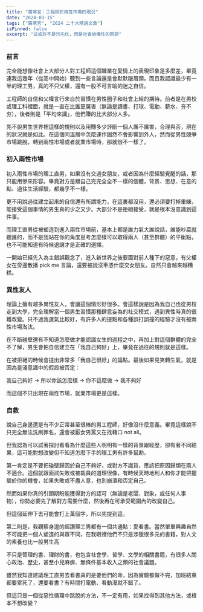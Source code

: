 ```yaml
---
title: "廣寒宮｜工程師於兩性市場的現況"
date: "2024-03-15"
tags: ["廣寒宮", "2024 二十大精選文章"]
isPinned: false
excerpt: "這或許不是污名化，而是社會結構性的問題"
---
```

### 前言
完全能想像社會上大部分人對工程師這個職業在愛情上的表現印象是多麼差，畢竟連我這幾年（從高中開始）聽到一些言論還是會默默皺眉頭。而且我認識最少有一半的理工男，真的不只父權，還有一股不可言喻的迷之自信。

工程師的自信和父權言行來自於習慣在男性圈子和社會上給的期待。前者是在男校或理工科裡面，就是一直在比誰更厲害（無論是讀書、打球、電動、薪水、夯不夯），後者則是「平均來講」，他們賺的比大部分人多。

先不說男生世界裡這樣的規則以及用賺多少評斷一個人厲不厲害，合理與否，現在的狀況就是如此。在這個同溫層中怎麼運作固然不會影響到外人，然而從男性競爭市場跳脫，轉到兩性市場或者就業市場時，那就很不一樣了。

### 初入兩性市場
初入兩性市場的理工直男，如果沒有交過女朋友，或者因為什麼經驗覺醒的話，那只能用慘來形容。畢竟對方是跟自己完完全全不一樣的個體，背景、思想、在意的點、過往生活經驗，都幾乎不一樣。

更不用說過往建立起來的自信還有所謂能力，在這裏都沒用，還必須要打掉重練，能接受這個事情的男生真的少之又少。大部分不是拒絕接受，就是根本沒意識到這件事。

而理工直男從被塑造到進入兩性市場前，基本上都是誰力氣大誰說話，誰能吵贏就聽誰的，而不是我站在你的角度思考怎麼樣可以取得兩人（甚至群體）的平衡點，也不可能知道有時候退讓才是正確的選擇。

一開始已經先入為主錯誤觀念了，進入新世界之後要面對前人種下的惡意，有父權女在旁邊散播 pick me 言論，還要被說沒車憑什麼交女朋友。自然只會越來越糟糕。

### 異性友人
理論上擁有越多異性友人，會讓這個情形好很多。會這樣說是因為我自己也從男校走到大學，完全理解當一個男生習慣那種肆意妄為的社交模式，遇到異性時真的很難改變。只不過我運氣比較好，有許多人的提點和各種誤打誤撞的經驗才沒有被兩性市場淘汰。

在不斷碰壁還有不知道怎麼做才能認識女生的過程之中，再加上對這個群體的完全不了解，男生會把自信建立在「我自己夠好」上，畢竟在過往的規則就是這樣。

在被拒絕的時候會提出非常多「我自己很好」的論點。最後如果見笑轉生氣，就是因為是淺意識中的假設被否定：

我自己夠好
→ 所以你該怎麼樣
→ 你不這麼做
→ 我不夠好

而這個不只出現在兩性市場，就業市場更是這樣。 

### 自救

說自己身邊還是有不少正常甚至很棒的男工程師，好像沒什麼意義。畢竟這樣說不只完全無法洗刷罪名，還會被厭女男罵又在找藉口 not all。

但我認為可以試著探討看看為什麼這些人明明有一樣的背景跟經歷，卻有著不同結果，這可能對想改變但不知道怎麼下手的理工男有許多幫助。

第一肯定是不要把碰壁歸因於自己不夠好，或對方不識貨，應該把原因歸類在兩人不適合。這個就跟面試失敗或被裁員的道理很像，有時候天時地利人和你才能把握屬於你的機會，如果失敗或不盡人意，也別崩潰和否定自己。

然而如果你真的引頸期盼能獲得對方的認可（無論是老闆、對象，或任何人事物），你勢必要先了解對方需要什麼，然後再在可承受範圍內的改變自己。

但這個延伸下去可能會打上萬個字，所以先提到這。

第二則是，我觀察身邊的超讚理工男都有一個共通點：愛看書。當然單單興趣自然不可能把一個人塑造的與眾不同，在我眼裡他們不只是涉獵很多元的書籍，對人文的素養也比一般男生高

不只是管理的書、理財的書，也包含社會學、哲學、文學的相關書籍，有很多人關心政治、歷史，甚至小兒麻痹、無條件基本收入之類的社會議題。

雖然我知道建議理工直男去看書真的是要他們的命，因為實驗都做不完，加班結束都要累死了，還要看書？有時間打電動、看動漫就不錯了。

但這只是一個從惡性循環中跳脫的方法，不一定有用，如果找得到其他方法，或根本不想改變？